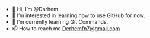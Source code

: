 - 👋 Hi, I’m @Darhem
- 👀 I’m interested in learning how to use GitHub for now.
- 🌱 I’m currently learning Git Commands.
- 📫 How to reach me Derhemfn7@gmail.com

<!---
Darhem/Darhem is a ✨ special ✨ repository because its `README.md` (this file) appears on your GitHub profile.
You can click the Preview link to take a look at your changes.
--->
